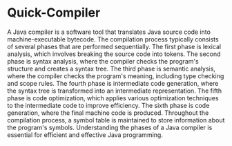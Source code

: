 # Quick-Compiler

A Java compiler is a software tool that translates Java source code into machine-executable bytecode. The compilation process typically consists of several phases that are performed sequentially. The first phase is lexical analysis, which involves breaking the source code into tokens. The second phase is syntax analysis, where the compiler checks the program's structure and creates a syntax tree. The third phase is semantic analysis, where the compiler checks the program's meaning, including type checking and scope rules. The fourth phase is intermediate code generation, where the syntax tree is transformed into an intermediate representation. The fifth phase is code optimization, which applies various optimization techniques to the intermediate code to improve efficiency. The sixth phase is code generation, where the final machine code is produced. Throughout the compilation process, a symbol table is maintained to store information about the program's symbols. Understanding the phases of a Java compiler is essential for efficient and effective Java programming.
